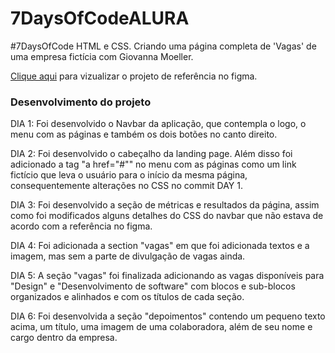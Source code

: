 # 7DaysOfCodeALURA
#7DaysOfCode HTML e CSS. Criando uma página completa de 'Vagas' de uma empresa fictícia com Giovanna Moeller. 

[Clique aqui](https://www.figma.com/file/mm3MLozvUDGhDRTxSLlGL5/7daysOfCode-HTML-CSS?node-id=0%3A1&mode=dev) para vizualizar o projeto de referência no figma.

### Desenvolvimento do projeto

DIA 1: Foi desenvolvido o Navbar da aplicação, que contempla o logo, o menu com as páginas e também os dois botões no canto direito.

DIA 2: Foi desenvolvido o cabeçalho da landing page. Além disso foi adicionado a tag "a href="#"" no menu com as páginas como um link fictício que leva o usuário para o início da mesma página, consequentemente alterações no CSS no commit DAY 1. 

DIA 3: Foi desenvolvido a seção de métricas e resultados da página, assim como foi modificados alguns detalhes do CSS do navbar que não estava de acordo com a referência no figma.

DIA 4: Foi adicionada a section "vagas" em que foi adicionada textos e a imagem, mas sem a parte de divulgação de vagas ainda.

DIA 5: A seção "vagas" foi finalizada adicionando as vagas disponíveis para "Design" e "Desenvolvimento de software" com blocos e sub-blocos organizados e alinhados e com os títulos de cada seção. 

DIA 6: Foi desenvolvida a seção "depoimentos" contendo um pequeno texto acima, um título, uma imagem de uma colaboradora, além de seu nome e cargo dentro da empresa.

